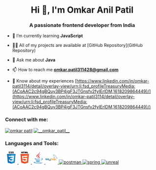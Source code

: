 <h1 align="center">Hi 👋, I'm Omkar Anil Patil</h1>
<h3 align="center">A passionate frontend developer from India</h3>

- 🌱 I’m currently learning **JavaScript**

- 👨‍💻 All of my projects are available at [GitHub Repository](GitHub Repository)

- 💬 Ask me about **Java**

- 📫 How to reach me **omkar.patil311428@gmail.com**

- 📄 Know about my experiences [https://www.linkedin.com/in/omkar-patil3114/detail/overlay-view/urn:li:fsd_profileTreasuryMedia:(ACoAAC2c94gBQuy3BP4jgF3JTGnsfv2fyIErlDM,1618209864449)/](https://www.linkedin.com/in/omkar-patil3114/detail/overlay-view/urn:li:fsd_profileTreasuryMedia:(ACoAAC2c94gBQuy3BP4jgF3JTGnsfv2fyIErlDM,1618209864449)/)

<h3 align="left">Connect with me:</h3>
<p align="left">
<a href="https://linkedin.com/in/omkar patil" target="blank"><img align="center" src="https://raw.githubusercontent.com/rahuldkjain/github-profile-readme-generator/neutral-icons/src/images/icons/Social/linked-in-alt.svg" alt="omkar patil" height="30" width="40" /></a>
<a href="https://instagram.com/__omkar_patil__" target="blank"><img align="center" src="https://raw.githubusercontent.com/rahuldkjain/github-profile-readme-generator/neutral-icons/src/images/icons/Social/instagram.svg" alt="__omkar_patil__" height="30" width="40" /></a>
</p>

<h3 align="left">Languages and Tools:</h3>
<p align="left"> <a href="https://www.w3schools.com/css/" target="_blank"> <img src="https://raw.githubusercontent.com/devicons/devicon/master/icons/css3/css3-original-wordmark.svg" alt="css3" width="40" height="40"/> </a> <a href="https://www.w3.org/html/" target="_blank"> <img src="https://raw.githubusercontent.com/devicons/devicon/master/icons/html5/html5-original-wordmark.svg" alt="html5" width="40" height="40"/> </a> <a href="https://www.java.com" target="_blank"> <img src="https://raw.githubusercontent.com/devicons/devicon/master/icons/java/java-original.svg" alt="java" width="40" height="40"/> </a> <a href="https://www.mysql.com/" target="_blank"> <img src="https://raw.githubusercontent.com/devicons/devicon/master/icons/mysql/mysql-original-wordmark.svg" alt="mysql" width="40" height="40"/> </a> <a href="https://postman.com" target="_blank"> <img src="https://www.vectorlogo.zone/logos/getpostman/getpostman-icon.svg" alt="postman" width="40" height="40"/> </a> <a href="https://spring.io/" target="_blank"> <img src="https://www.vectorlogo.zone/logos/springio/springio-icon.svg" alt="spring" width="40" height="40"/> </a> <a href="https://unrealengine.com/" target="_blank"> <img src="https://raw.githubusercontent.com/kenangundogan/fontisto/036b7eca71aab1bef8e6a0518f7329f13ed62f6b/icons/svg/brand/unreal-engine.svg" alt="unreal" width="40" height="40"/> </a> </p>
